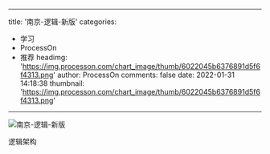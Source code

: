 
---
title: '南京-逻辑-新版'
categories: 
 - 学习
 - ProcessOn
 - 推荐
headimg: 'https://img.processon.com/chart_image/thumb/6022045b6376891d5f6f4313.png'
author: ProcessOn
comments: false
date: 2022-01-31 14:18:38
thumbnail: 'https://img.processon.com/chart_image/thumb/6022045b6376891d5f6f4313.png'
---

<div>   
<img class="thumb" alt="南京-逻辑-新版" src="https://img.processon.com/chart_image/thumb/6022045b6376891d5f6f4313.png" referrerpolicy="no-referrer">
<p>逻辑架构</p>  
</div>
            